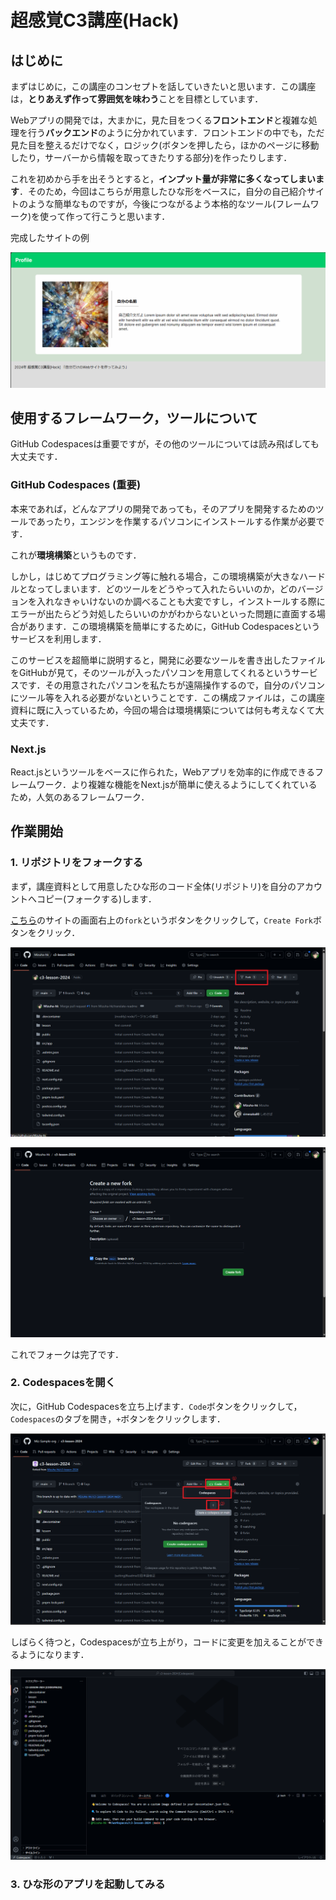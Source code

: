 # 超感覚C3講座(Hack)

## はじめに
まずはじめに，この講座のコンセプトを話していきたいと思います．この講座は，**とりあえず作って雰囲気を味わう**ことを目標としています．

Webアプリの開発では，大まかに，見た目をつくる**フロントエンド**と複雑な処理を行う**バックエンド**のように分かれています．フロントエンドの中でも，ただ見た目を整えるだけでなく，ロジック(ボタンを押したら，ほかのページに移動したり，サーバーから情報を取ってきたりする部分)を作ったりします．

これを初めから手を出そうとすると，**インプット量が非常に多くなってしまいます**．そのため，今回はこちらが用意したひな形をベースに，自分の自己紹介サイトのような簡単なものですが，今後につながるよう本格的なツール(フレームワーク)を使って作って行こうと思います．

完成したサイトの例

![sample](./Images/sample.png)

## 使用するフレームワーク，ツールについて

GitHub Codespacesは重要ですが，その他のツールについては読み飛ばしても大丈夫です．

### GitHub Codespaces (重要)
本来であれば，どんなアプリの開発であっても，そのアプリを開発するためのツールであったり，エンジンを作業するパソコンにインストールする作業が必要です．

これが**環境構築**というものです．

しかし，はじめてプログラミング等に触れる場合，この環境構築が大きなハードルとなってしまいます．どのツールをどうやって入れたらいいのか，どのバージョンを入れなきゃいけないのか調べることも大変ですし，インストールする際にエラーが出たらどう対処したらいいのかがわからないといった問題に直面する場合があります．この環境構築を簡単にするために，GitHub Codespacesというサービスを利用します．

このサービスを超簡単に説明すると，開発に必要なツールを書き出したファイルをGitHubが見て，そのツールが入ったパソコンを用意してくれるというサービスです．その用意されたパソコンを私たちが遠隔操作するので，自分のパソコンにツール等を入れる必要がないということです．この構成ファイルは，この講座資料に既に入っているため，今回の場合は環境構築については何も考えなくて大丈夫です．

### Next.js
React.jsというツールをベースに作られた，Webアプリを効率的に作成できるフレームワーク．より複雑な機能をNext.jsが簡単に使えるようにしてくれているため，人気のあるフレームワーク．

## 作業開始

### 1. リポジトリをフォークする

まず，講座資料として用意したひな形のコード全体(リポジトリ)を自分のアカウントへコピー(フォークする)します．

[こちら](https://github.com/Mizuha-hk/c3-lesson-2024/tree/main)のサイトの画面右上の`fork`というボタンをクリックして，`Create Fork`ボタンをクリック．

![fork1](./Images/fork1.png)

![fork2](./Images/fork2.png)

これでフォークは完了です．

### 2. Codespacesを開く

次に，GitHub Codespacesを立ち上げます．`Code`ボタンをクリックして，`Codespaces`のタブを開き，`+`ボタンをクリックします．

![up-codespaces](./Images/up-codespaces1.png)

しばらく待つと，Codespacesが立ち上がり，コードに変更を加えることができるようになります．

![up-codespaces](./Images/up-codespaces2.png)

### 3. ひな形のアプリを起動してみる

